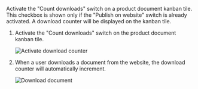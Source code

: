 Activate the "Count downloads" switch on a product document kanban tile. This checkbox is shown only if the "Publish on website" switch is already activated. A download counter will be displayed on the kanban tile.

1. Activate the "Count downloads" switch on the product document kanban tile.

    ![Activate download counter](../static/description/img/activate-download-counter.png)

2. When a user downloads a document from the website, the download counter will automatically increment.

    ![Download document](../static/description/img/product-in-website.png)

